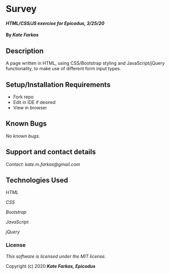 # Survey

#### _HTML/CSS/JS exercise for Epicodus, 3/25/20_

#### By _**Kate Farkas**_

## Description

A page written in HTML, using CSS/Bootstrap styling and JavaScript/jQuery functionality, to make use of different form input types.

## Setup/Installation Requirements

* Fork repo
* Edit in IDE if desired
* View in browser

## Known Bugs

_No known bugs._

## Support and contact details

_Contact: kate.m.farkas@gmail.com_

## Technologies Used

_HTML_

_CSS_

_Bootstrap_

_JavaScript_

_jQuery_

### License

*This software is licensed under the MIT license.*

Copyright (c) 2020 **_Kate Farkas, Epicodus_**


<!-- cat survey

text
-name
-cat's name
select box
-favorite type of cat
radio buttons
-preferred purr volume
-preferred meow type
date
-your cat's birthday
color
-favorite color of cat -->
